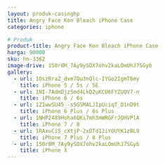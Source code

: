 ```yaml
---
layout: produk-casinghp
title: Angry Face Kon Bleach iPhone Case
categories: iphone

# Produk
product-title: Angry Face Kon Bleach iPhone Case
harga: 90000
sku: hn-3362
image-drive: 150r8M_7Ay9ySDX7ohv2kaLOmUhJ7SGyb
gallery:
  - url: 1OszRraZ_dvm7Ou3nQlc-IYGo2IgmT6my
    title: iPhone 5 / 5s / SE
  - url: 1NI-7AdmDjzSmd4LkD2uKCU6FYZUQV7-n
    title: iPhone 6 / 6s
  - url: 1Z1wwSU45_-s5GSMALJIpUciqT_D1nD9t
    title: iPhone 6 Plus / 6s Plus
  - url: 1NHP2489Hoha6QKi7mh3mWRGFrJQHVPlA
    title: iPhone 7 / 8
  - url: 1RAxuCi5_cXtjP-2xDTd12iYOUYK1zBL9
    title: iPhone 7 Plus / 8 Plus
  - url: 150r8M_7Ay9ySDX7ohv2kaLOmUhJ7SGyb
    title: iPhone X
---
```

